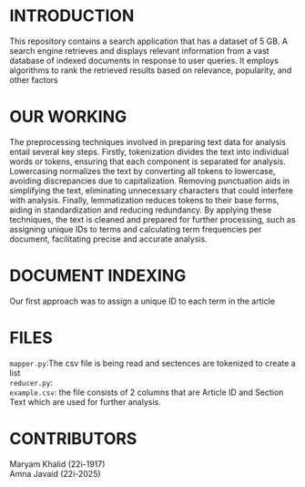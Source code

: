# INTRODUCTION 

This repository contains a search application that has a dataset of 5 GB. A search engine retrieves and displays relevant information from a vast database of indexed documents in response to user queries. It employs algorithms to rank the retrieved results based on relevance, popularity, and other factors

# OUR WORKING
The preprocessing techniques involved in preparing text data for analysis entail several key steps. Firstly, tokenization divides the text into individual words or tokens, ensuring that each component is separated for analysis. Lowercasing normalizes the text by converting all tokens to lowercase, avoiding discrepancies due to capitalization. Removing punctuation aids in simplifying the text, eliminating unnecessary characters that could interfere with analysis. Finally, lemmatization reduces tokens to their base forms, aiding in standardization and reducing redundancy. By applying these techniques, the text is cleaned and prepared for further processing, such as assigning unique IDs to terms and calculating term frequencies per document, facilitating precise and accurate analysis.

# DOCUMENT INDEXING
Our first approach was to assign a unique ID to each term in the article

# FILES
```mapper.py```:The csv file is being read and sectences are tokenized to create a list <br> 
```reducer.py```: <br>
```example.csv```: the file consists of 2 columns that are Article ID and Section Text which are used for further analysis.


# CONTRIBUTORS
Maryam Khalid (22i-1917) <br>
Amna Javaid (22i-2025)
